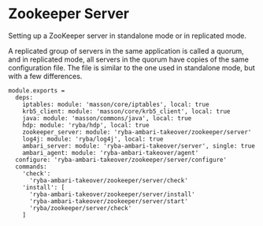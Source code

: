 
# Zookeeper Server

Setting up a ZooKeeper server in standalone mode or in replicated mode.

A replicated group of servers in the same application is called a quorum, and in
replicated mode, all servers in the quorum have copies of the same configuration
file. The file is similar to the one used in standalone mode, but with a few
differences.

    module.exports =
      deps:
        iptables: module: 'masson/core/iptables', local: true
        krb5_client: module: 'masson/core/krb5_client', local: true
        java: module: 'masson/commons/java', local: true
        hdp: module: 'ryba/hdp', local: true
        zookeeper_server: module: 'ryba-ambari-takeover/zookeeper/server'
        log4j: module: 'ryba/log4j', local: true
        ambari_server: module: 'ryba-ambari-takeover/server', single: true
        ambari_agent: module: 'ryba-ambari-takeover/agent'
      configure: 'ryba-ambari-takeover/zookeeper/server/configure'
      commands:
        'check':
          'ryba-ambari-takeover/zookeeper/server/check'
        'install': [
          'ryba-ambari-takeover/zookeeper/server/install'
          'ryba-ambari-takeover/zookeeper/server/start'
          'ryba/zookeeper/server/check'
        ]